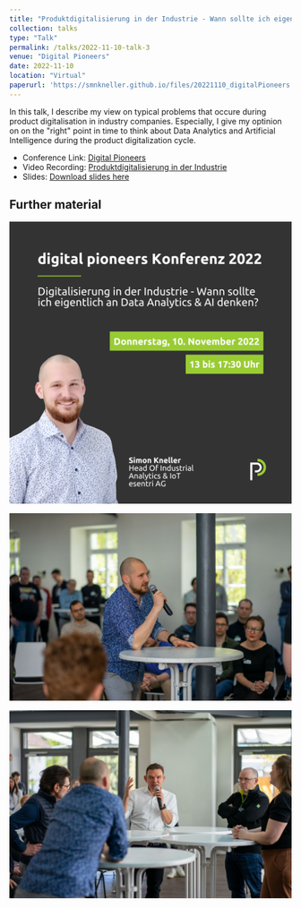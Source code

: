 ```yaml
---
title: "Produktdigitalisierung in der Industrie - Wann sollte ich eigentlich an Data Analytics & AI Denken?"
collection: talks
type: "Talk"
permalink: /talks/2022-11-10-talk-3
venue: "Digital Pioneers"
date: 2022-11-10
location: "Virtual"
paperurl: 'https://smnkneller.github.io/files/20221110_digitalPioneers.pdf'
---
```


In this talk, I describe my view on typical problems that occure during product digitalisation in industry companies. Especially, I give my optinion on on the "right" point in time to think about Data Analytics and Artificial Intelligence during the product digitalization cycle.

- Conference Link: [Digital Pioneers](https://digital-pioneers.io/konferenz/rueckblick-digital-pioneers-konferenz-2022/)
- Video Recording: [Produktdigitalisierung in der Industrie](https://youtu.be/P2A3peqy5rQ)
- Slides: [Download slides here](https://smnkneller.github.io/files/20221110_digitalPioneers.pdf)


Further material
------

![pioneers1](/images/pioneers1_2022.png)

![pioneers2](/images/pioneers2_2022.jpg)

![pioneers3](/images/pioneers3_2022.jpg)